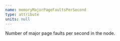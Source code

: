 ```yaml
---
name: memoryMajorPageFaultsPerSecond
type: attribute
units: null
---
```


Number of major page faults per second in the node.
